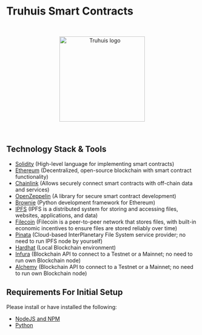 # Truhuis Smart Contracts

<br/>
<p align="center">
<img src="https://github.com/truhuis/brand-assets/blob/main/Truhuis%20Logo.PNG" width="225" alt="Truhuis logo">
</a>
</p>
<br/>

## Technology Stack & Tools

- [Solidity](https://docs.soliditylang.org/en/latest/index.html) (High-level language for implementing smart contracts)
- [Ethereum](https://ethereum.org/en/) (Decentralized, open-source blockchain with smart contract functionality)
- [Chainlink](https://docs.chain.link/) (Allows securely connect smart contracts with off-chain data and services)
- [OpenZeppelin](https://docs.openzeppelin.com/contracts/4.x/) (A library for secure smart contract development)
- [Brownie](https://eth-brownie.readthedocs.io/en/stable/toctree.html#) (Python development framework for Ethereum)
- [IPFS](https://docs.ipfs.io/) (IPFS is a distributed system for storing and accessing files, websites, applications, and data)
- [Filecoin](https://docs.filecoin.io/) (Filecoin is a peer-to-peer network that stores files, with built-in economic incentives to ensure files are stored reliably over time)
- [Pinata](https://docs.pinata.cloud/) (Cloud-based InterPlanetary File System service provider; no need to run IPFS node by yourself)
- [Hardhat](https://hardhat.org/hardhat-network/) (Local Blockchain environment)
- [Infura](https://docs.infura.io/infura/) (Blockchain API to connect to a Testnet or a Mainnet; no need to run own Blockchain node)
- [Alchemy](https://docs.alchemy.com/alchemy/) (Blockchain API to connect to a Testnet or a Mainnet; no need to run own Blockchain node)

## Requirements For Initial Setup
Please install or have installed the following:

- [NodeJS and NPM](https://nodejs.org/en/download/)
- [Python](https://www.python.org/downloads/)
